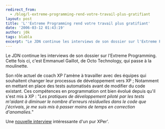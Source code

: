 ```yaml
---
redirect_from:
  - /blog/l-extreme-programming-rend-votre-travail-plus-gratifiant
layout: post
title: 'L''Extreme Programming rend votre travail plus gratifiant'
date: '2006-03-12 01:43:19'
author: j0k
tags: blabla
excerpt: "Le JDN continue les interviews de son dossier sur l'Extreme Programming.   Cette fois ci, c'est Emmanuel Gaillot, de Octo Technology, qui passe à la moulinette.  \n  \nSon rôle actuel de coach XP l'amène à travailler avec des équipes qui souhaitent changer leur processus de développement vers XP ; Notamment en mettant en place des tests automatisés avant de      …"
---
```


Le JDN continue les interviews de son dossier sur l'Extreme Programming.   Cette fois ci, c'est Emmanuel Gaillot, de Octo Technology, qui passe à la moulinette.

Son rôle actuel de coach XP l'amène à travailler avec des équipes qui souhaitent changer leur processus de développement vers XP ; Notamment en mettant en place des tests automatisés avant de modifier du code existant.   Ces compétences en programmation ont bien évolué depuis qu'il s'est mis à XP : &quot;*Les pratiques de développement piloté par les tests m'aidant à diminuer le nombre d'erreurs résiduelles dans le code que j'écrivais, je me suis mis à passer moins de temps en correction d'anomalies.*&quot;

Une [nouvelle interview](http://developpeur.journaldunet.com/itws/060308-itw-octo-gaillot.shtml) intéressante d'un pur XPer'.
